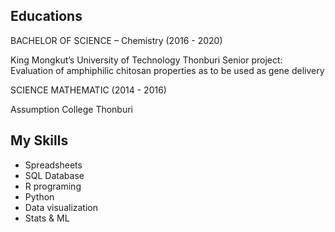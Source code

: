 ## Educations

BACHELOR OF SCIENCE – Chemistry                                 (2016 - 2020)

King Mongkut’s University of Technology Thonburi
Senior project: Evaluation of amphiphilic chitosan properties as to be used as gene delivery

SCIENCE MATHEMATIC                                              (2014 - 2016)

Assumption College Thonburi


## My Skills
- Spreadsheets
- SQL Database
- R programing
- Python
- Data visualization
- Stats & ML

